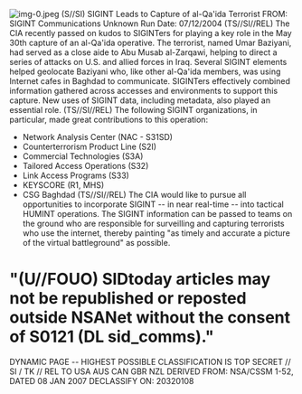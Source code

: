 ![img-0.jpeg](img-0.jpeg)
(S//SI) SIGINT Leads to Capture of al-Qa'ida Terrorist
FROM: SIGINT Communications
Unknown
Run Date: 07/12/2004
(TS//SI//REL) The CIA recently passed on kudos to SIGINTers for playing a key role in the May 30th capture of an al-Qa'ida operative. The terrorist, named Umar Baziyani, had served as a close aide to Abu Musab al-Zarqawi, helping to direct a series of attacks on U.S. and allied forces in Iraq. Several SIGINT elements helped geolocate Baziyani who, like other al-Qa'ida members, was using Internet cafes in Baghdad to communicate. SIGINTers effectively combined information gathered across accesses and environments to support this capture. New uses of SIGINT data, including metadata, also played an essential role.
(TS//SI//REL) The following SIGINT organizations, in particular, made great contributions to this operation:

- Network Analysis Center (NAC - S31SD)
- Counterterrorism Product Line (S2I)
- Commercial Technologies (S3A)
- Tailored Access Operations (S32)
- Link Access Programs (S33)
- KEYSCORE (R1, MHS)
- CSG Baghdad
(TS//SI//REL) The CIA would like to pursue all opportunities to incorporate SIGINT -- in near real-time -- into tactical HUMINT operations. The SIGINT information can be passed to teams on the ground who are responsible for surveilling and capturing terrorists who use the internet, thereby painting "as timely and accurate a picture of the virtual battleground" as possible.


# "(U//FOUO) SIDtoday articles may not be republished or reposted outside NSANet without the consent of $\mathbf{S 0 1 2 1}$ (DL sid_comms)." 

DYNAMIC PAGE -- HIGHEST POSSIBLE CLASSIFICATION IS TOP SECRET // SI / TK // REL TO USA AUS CAN GBR NZL
DERIVED FROM: NSA/CSSM 1-52, DATED 08 JAN 2007 DECLASSIFY ON: 20320108
